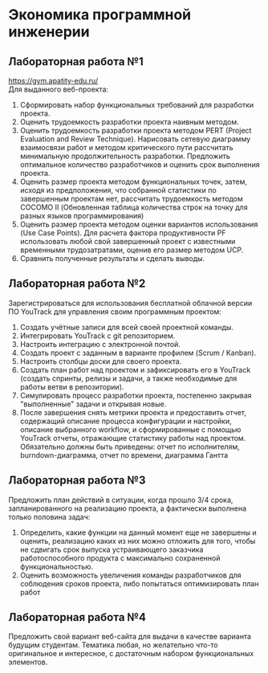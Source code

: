 # Экономика программной инженерии
## Лабораторная работа №1

https://gym.apatity-edu.ru/  
Для выданного веб-проекта:

1. Сформировать набор функциональных требований для разработки проекта.
2. Оценить трудоемкость разработки проекта наивным методом.
3. Оценить трудоемкость разработки проекта методом PERT (Project Evaluation and Review Technique). Нарисовать сетевую диаграмму взаимосвязи работ и методом критического пути рассчитать минимальную продолжительность разработки. Предложить оптимальное количество разработчиков и оценить срок выполнения проекта.
4. Оценить размер проекта методом функциональных точек, затем, исходя из предположения, что собранной статистики по завершенным проектам нет, рассчитать трудоемкость методом COCOMO II (Обновленная таблица количества строк на точку для разных языков программирования)
5. Оценить размер проекта методом оценки вариантов использования (Use Case Points). Для расчета фактора продуктивности PF использовать любой свой завершенный проект с известными временными трудозатратами, оценив его размер методом UCP.
6. Сравнить полученные результаты и сделать выводы.

## Лабораторная работа №2

Зарегистрироваться для использования бесплатной облачной версии ПО YouTrack для управления своим программным проектом:

1. Создать учётные записи для всей своей проектной команды.
2. Интегрировать YouTrack с  git репозиторием.
3. Настроить интеграцию с электронной почтой.
4. Создать проект с заданным в варианте профилем (Scrum / Kanban).
5. Настроить столбцы доски для своего проекта.
6. Создать план работ над проектом и зафиксировать его в YouTrack (создать спринты, релизы и задачи, а также необходимые для работы ветви в репозитории).
7. Симулировать процесс разработки проекта, постепенно закрывая "выполненные" задачи и открывая новые.
8. После завершения снять метрики проекта и предоставить отчет, содержащий описание процесса конфигурации и настройки, описание выбранного workflow, и сформированные с помощью YouTrack отчеты, отражающие статистику работы над проектом. Обязательно должны быть приведены: отчет по исполнителям, burndown-диаграмма, отчет по времени, диаграмма Гантта


## Лабораторная работа №3

Предложить план действий в ситуации, когда прошло 3/4 срока, запланированного на реализацию проекта, а фактически выполнена только половина задач:

1. Определить, какие функции на данный момент еще не завершены и оценить, реализацию каких из них можно отложить для того, чтобы не сдвигать срок выпуска устраивающего заказчика работоспособного продукта с максимально сохраненной функциональностью.
2. Оценить возможность увеличения команды разработчиков для соблюдения сроков проекта, либо попытаться оптимизировать план работ

## Лабораторная работа №4

Предложить свой вариант веб-сайта для выдачи в качестве варианта будущим студентам. Тематика любая, но желательно что-то оригинальное и интересное, с достаточным набором функциональных элементов.
